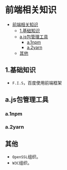 # 前端相关知识

<!-- TOC -->

- [前端相关知识](#%e5%89%8d%e7%ab%af%e7%9b%b8%e5%85%b3%e7%9f%a5%e8%af%86)
  - [1.基础知识](#1%e5%9f%ba%e7%a1%80%e7%9f%a5%e8%af%86)
  - [a.js包管理工具](#ajs%e5%8c%85%e7%ae%a1%e7%90%86%e5%b7%a5%e5%85%b7)
    - [a.1npm](#a1npm)
    - [a.2yarn](#a2yarn)
  - [其他](#%e5%85%b6%e4%bb%96)

<!-- /TOC -->

## 1.基础知识

- `F.I.S`，百度使用前端框架

## a.js包管理工具

### a.1npm

### a.2yarn

## 其他

- `OpenSSL`组织。
- `W3C`组织。
